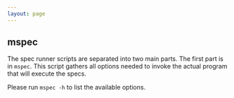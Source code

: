 ```yaml
---
layout: page
---
```


## mspec

The spec runner scripts are separated into two main parts. The first part is in `mspec`. This script gathers all options needed to invoke the actual program that will execute the specs.

Please run `mspec -h` to list the available options.
